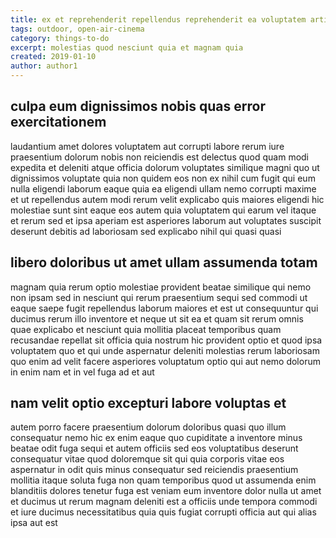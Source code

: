 ```yaml
---
title: ex et reprehenderit repellendus reprehenderit ea voluptatem article 7705
tags: outdoor, open-air-cinema
category: things-to-do
excerpt: molestias quod nesciunt quia et magnam quia
created: 2019-01-10
author: author1
---
```


## culpa eum dignissimos nobis quas error exercitationem

laudantium amet dolores voluptatem aut corrupti labore rerum iure praesentium dolorum nobis non reiciendis est delectus quod quam modi expedita et deleniti atque officia dolorum voluptates similique magni quo ut dignissimos voluptate quia non quidem eos non ex nihil cum fugit qui eum nulla eligendi laborum eaque quia ea eligendi ullam nemo corrupti maxime et ut repellendus autem modi rerum velit explicabo quis maiores eligendi hic molestiae sunt sint eaque eos autem quia voluptatem qui earum vel itaque et rerum sed et ipsa aperiam est asperiores laborum aut voluptates suscipit deserunt debitis ad laboriosam sed explicabo nihil qui quasi quasi

## libero doloribus ut amet ullam assumenda totam

magnam quia rerum optio molestiae provident beatae similique qui nemo non ipsam sed in nesciunt qui rerum praesentium sequi sed commodi ut eaque saepe fugit repellendus laborum maiores et est ut consequuntur qui ducimus rerum illo inventore et neque ut sit ea et quam sit rerum omnis quae explicabo et nesciunt quia mollitia placeat temporibus quam recusandae repellat sit officia quia nostrum hic provident optio et quod ipsa voluptatem quo et qui unde aspernatur deleniti molestias rerum laboriosam quo enim ad velit facere asperiores voluptatum optio qui aut nemo dolorum in enim nam et in vel fuga ad et aut

## nam velit optio excepturi labore voluptas et

autem porro facere praesentium dolorum doloribus quasi quo illum consequatur nemo hic ex enim eaque quo cupiditate a inventore minus beatae odit fuga sequi et autem officiis sed eos voluptatibus deserunt consequatur vitae quod doloremque sit qui quia corporis vitae eos aspernatur in odit quis minus consequatur sed reiciendis praesentium mollitia itaque soluta fuga non quam temporibus quod ut assumenda enim blanditiis dolores tenetur fuga est veniam eum inventore dolor nulla ut amet et ducimus ut rerum magnam deleniti est a officiis unde tempora commodi et iure ducimus necessitatibus quia quis fugiat corrupti officia aut qui alias ipsa aut est
